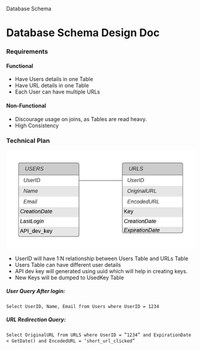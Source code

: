 Database Schema


# Database Schema Design Doc

### Requirements

#### Functional


- Have Users details in one Table
- Have URL details in one Table
- Each User can have multiple URLs


#### Non-Functional


- Discourage usage on joins, as Tables are read heavy.
- High Consistency

### Technical Plan


![TinyURL DB Schema v1_2_.jpeg](./assets/TinyURL_DB_Schema_v1.jpeg)


- UserID will have 1:N relationship between Users Table and URLs Table 
- Users Table can have different user details
- API dev key will generated using uuid which will help in creating keys.
- New Keys will be dumped to UsedKey Table


##### User Query After login:

```
Select UserID, Name, Email from Users where UserID = 1234
```

##### URL Redirection Query:

```
Select OriginalURL from URLS where UserID = ”1234” and ExpirationDate < GetDate() and EncodedURL = ‘short_url_clicked”
```





